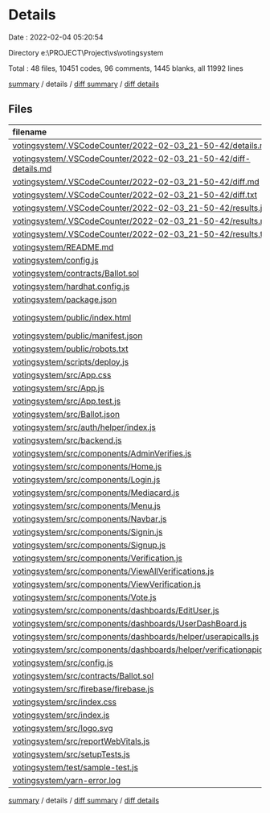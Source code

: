 # Details

Date : 2022-02-04 05:20:54

Directory e:\PROJECT\Project\vs\votingsystem

Total : 48 files,  10451 codes, 96 comments, 1445 blanks, all 11992 lines

[summary](results.md) / details / [diff summary](diff.md) / [diff details](diff-details.md)

## Files
| filename | language | code | comment | blank | total |
| :--- | :--- | ---: | ---: | ---: | ---: |
| [votingsystem/.VSCodeCounter/2022-02-03_21-50-42/details.md](/votingsystem/.VSCodeCounter/2022-02-03_21-50-42/details.md) | Markdown | 20 | 0 | 6 | 26 |
| [votingsystem/.VSCodeCounter/2022-02-03_21-50-42/diff-details.md](/votingsystem/.VSCodeCounter/2022-02-03_21-50-42/diff-details.md) | Markdown | 9 | 0 | 6 | 15 |
| [votingsystem/.VSCodeCounter/2022-02-03_21-50-42/diff.md](/votingsystem/.VSCodeCounter/2022-02-03_21-50-42/diff.md) | Markdown | 12 | 0 | 7 | 19 |
| [votingsystem/.VSCodeCounter/2022-02-03_21-50-42/diff.txt](/votingsystem/.VSCodeCounter/2022-02-03_21-50-42/diff.txt) | Django txt | 19 | 0 | 3 | 22 |
| [votingsystem/.VSCodeCounter/2022-02-03_21-50-42/results.json](/votingsystem/.VSCodeCounter/2022-02-03_21-50-42/results.json) | JSON | 1 | 0 | 0 | 1 |
| [votingsystem/.VSCodeCounter/2022-02-03_21-50-42/results.md](/votingsystem/.VSCodeCounter/2022-02-03_21-50-42/results.md) | Markdown | 18 | 0 | 7 | 25 |
| [votingsystem/.VSCodeCounter/2022-02-03_21-50-42/results.txt](/votingsystem/.VSCodeCounter/2022-02-03_21-50-42/results.txt) | Django txt | 36 | 0 | 3 | 39 |
| [votingsystem/README.md](/votingsystem/README.md) | Markdown | 12 | 0 | 4 | 16 |
| [votingsystem/config.js](/votingsystem/config.js) | JavaScript | 1 | 0 | 3 | 4 |
| [votingsystem/contracts/Ballot.sol](/votingsystem/contracts/Ballot.sol) | Solidity | 84 | 36 | 18 | 138 |
| [votingsystem/hardhat.config.js](/votingsystem/hardhat.config.js) | JavaScript | 10 | 7 | 5 | 22 |
| [votingsystem/package.json](/votingsystem/package.json) | JSON | 60 | 0 | 1 | 61 |
| [votingsystem/public/index.html](/votingsystem/public/index.html) | Django HTML | 46 | 0 | 4 | 50 |
| [votingsystem/public/manifest.json](/votingsystem/public/manifest.json) | JSON | 25 | 0 | 1 | 26 |
| [votingsystem/public/robots.txt](/votingsystem/public/robots.txt) | Django txt | 3 | 0 | 1 | 4 |
| [votingsystem/scripts/deploy.js](/votingsystem/scripts/deploy.js) | JavaScript | 19 | 0 | 6 | 25 |
| [votingsystem/src/App.css](/votingsystem/src/App.css) | CSS | 33 | 0 | 6 | 39 |
| [votingsystem/src/App.js](/votingsystem/src/App.js) | JavaScript | 12 | 0 | 4 | 16 |
| [votingsystem/src/App.test.js](/votingsystem/src/App.test.js) | JavaScript | 7 | 0 | 2 | 9 |
| [votingsystem/src/Ballot.json](/votingsystem/src/Ballot.json) | JSON | 187 | 0 | 1 | 188 |
| [votingsystem/src/auth/helper/index.js](/votingsystem/src/auth/helper/index.js) | JavaScript | 58 | 0 | 7 | 65 |
| [votingsystem/src/backend.js](/votingsystem/src/backend.js) | JavaScript | 1 | 0 | 1 | 2 |
| [votingsystem/src/components/AdminVerifies.js](/votingsystem/src/components/AdminVerifies.js) | JavaScript | 51 | 0 | 2 | 53 |
| [votingsystem/src/components/Home.js](/votingsystem/src/components/Home.js) | JavaScript | 10 | 0 | 2 | 12 |
| [votingsystem/src/components/Login.js](/votingsystem/src/components/Login.js) | JavaScript | 85 | 3 | 6 | 94 |
| [votingsystem/src/components/Mediacard.js](/votingsystem/src/components/Mediacard.js) | JavaScript | 25 | 0 | 3 | 28 |
| [votingsystem/src/components/Menu.js](/votingsystem/src/components/Menu.js) | JavaScript | 83 | 0 | 5 | 88 |
| [votingsystem/src/components/Navbar.js](/votingsystem/src/components/Navbar.js) | JavaScript | 44 | 0 | 4 | 48 |
| [votingsystem/src/components/Signin.js](/votingsystem/src/components/Signin.js) | JavaScript | 159 | 0 | 7 | 166 |
| [votingsystem/src/components/Signup.js](/votingsystem/src/components/Signup.js) | JavaScript | 171 | 0 | 7 | 178 |
| [votingsystem/src/components/Verification.js](/votingsystem/src/components/Verification.js) | JavaScript | 193 | 0 | 8 | 201 |
| [votingsystem/src/components/ViewAllVerifications.js](/votingsystem/src/components/ViewAllVerifications.js) | JavaScript | 63 | 0 | 3 | 66 |
| [votingsystem/src/components/ViewVerification.js](/votingsystem/src/components/ViewVerification.js) | JavaScript | 128 | 0 | 12 | 140 |
| [votingsystem/src/components/Vote.js](/votingsystem/src/components/Vote.js) | JavaScript | 35 | 0 | 6 | 41 |
| [votingsystem/src/components/dashboards/EditUser.js](/votingsystem/src/components/dashboards/EditUser.js) | JavaScript | 201 | 0 | 10 | 211 |
| [votingsystem/src/components/dashboards/UserDashBoard.js](/votingsystem/src/components/dashboards/UserDashBoard.js) | JavaScript | 101 | 0 | 9 | 110 |
| [votingsystem/src/components/dashboards/helper/userapicalls.js](/votingsystem/src/components/dashboards/helper/userapicalls.js) | JavaScript | 28 | 0 | 2 | 30 |
| [votingsystem/src/components/dashboards/helper/verificationapicalls.js](/votingsystem/src/components/dashboards/helper/verificationapicalls.js) | JavaScript | 80 | 1 | 6 | 87 |
| [votingsystem/src/config.js](/votingsystem/src/config.js) | JavaScript | 1 | 0 | 3 | 4 |
| [votingsystem/src/contracts/Ballot.sol](/votingsystem/src/contracts/Ballot.sol) | Solidity | 73 | 38 | 18 | 129 |
| [votingsystem/src/firebase/firebase.js](/votingsystem/src/firebase/firebase.js) | JavaScript | 16 | 6 | 5 | 27 |
| [votingsystem/src/index.css](/votingsystem/src/index.css) | CSS | 12 | 0 | 2 | 14 |
| [votingsystem/src/index.js](/votingsystem/src/index.js) | JavaScript | 40 | 0 | 2 | 42 |
| [votingsystem/src/logo.svg](/votingsystem/src/logo.svg) | XML | 1 | 0 | 0 | 1 |
| [votingsystem/src/reportWebVitals.js](/votingsystem/src/reportWebVitals.js) | JavaScript | 12 | 0 | 2 | 14 |
| [votingsystem/src/setupTests.js](/votingsystem/src/setupTests.js) | JavaScript | 1 | 4 | 1 | 6 |
| [votingsystem/test/sample-test.js](/votingsystem/test/sample-test.js) | JavaScript | 13 | 1 | 6 | 20 |
| [votingsystem/yarn-error.log](/votingsystem/yarn-error.log) | Log | 8,152 | 0 | 1,218 | 9,370 |

[summary](results.md) / details / [diff summary](diff.md) / [diff details](diff-details.md)